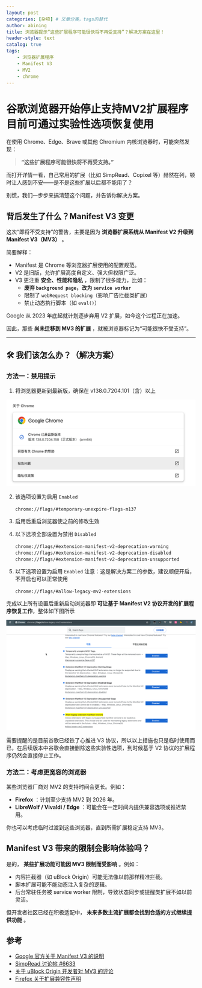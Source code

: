 ```yaml
---
layout: post
categories: [杂项] # 文章分类，tags的替代
author: abining
title: 浏览器提示“这些扩展程序可能很快将不再受支持”？解决方案在这里！
header-style: text
catalog: true
tags:
    - 浏览器扩展程序
    - Manifest V3 
    - MV2
    - chrome
---
```


# 谷歌浏览器开始停止支持MV2扩展程序 目前可通过实验性选项恢复使用

在使用 Chrome、Edge、Brave 或其他 Chromium 内核浏览器时，可能突然发现：

> **“这些扩展程序可能很快将不再受支持。”**

而打开详情一看，自己常用的扩展（比如 SimpRead、Copixel 等）赫然在列，顿时让人感到不安——是不是这些扩展以后都不能用了？

别慌，我们一步步来搞清楚这个问题，并告诉你解决方案。

## 背后发生了什么？Manifest V3 变更

这次“即将不受支持”的警告，主要是因为  **浏览器扩展系统从 Manifest V2 升级到 Manifest V3（MV3）** 。

简要解释：

*   Manifest 是 Chrome 等浏览器扩展使用的配置规范。
*   V2 是旧版，允许扩展高度自定义、强大但权限广泛。
*   V3 更注重 **安全、性能和隐私** ，限制了很多能力，比如：
    *   **废弃 `background page`，改为 `service worker`**
    *   限制了 `webRequest blocking`（影响广告拦截类扩展）
    *   禁止动态执行脚本（如 `eval()`）

Google 从 2023 年底起就计划逐步弃用 V2 扩展，如今这个过程正在加速。

因此，那些 **尚未迁移到 MV3 的扩展** ，就被浏览器标记为“可能很快不受支持”。

***

## 🛠️ 我们该怎么办？（解决方案）

### 方法一：禁用提示

1.  将浏览器更新到最新版，确保在 v138.0.7204.101（含）以上

![](https://raw.githubusercontent.com/abining/picgo_imgs/main/imagesPixPin_2025-07-22_16-42-21.png)


2.  该选项设置为启用 `Enabled`

    `chrome://flags/#temporary-unexpire-flags-m137`

3.  启用后重启浏览器使之前的修改生效

4.  以下选项全部设置为禁用 `Disabled`

    `chrome://flags/#extension-manifest-v2-deprecation-warning`\
    `chrome://flags/#extension-manifest-v2-deprecation-disabled`\
    `chrome://flags/#extension-manifest-v2-deprecation-unsupported`

5.  以下选项设置为启用 `Enabled` 注意：这是解决方案二的参数，建议顺便开启，不开启也可以正常使用

    `chrome://flags/#allow-legacy-mv2-extensions`

完成以上所有设置后重新启动浏览器即 **可让基于 Manifest V2 协议开发的扩展程序恢复工作**，整体如下图所示

![](https://raw.githubusercontent.com/abining/picgo_imgs/main/imagesPixPin_2025-07-22_16-41-13.png)

需要提醒的是目前谷歌已经铁了心推进 V3 协议，所以以上措施也只是临时使用而已，在后续版本中谷歌会直接删除这些实验性选项，到时候基于 V2 协议的扩展程序仍然会直接停止工作。

### 方法二：考虑更宽容的浏览器

某些浏览器厂商对 MV2 的支持时间会更长。例如：

* **Firefox** ：计划至少支持 MV2 到 2026 年。
* **LibreWolf / Vivaldi / Edge** ：可能会在一定时间内提供兼容选项或推迟禁用。

你也可以考虑临时过渡到这些浏览器，直到所需扩展稳定支持 MV3。

## Manifest V3 带来的限制会影响体验吗？

是的， **某些扩展功能可能因 MV3 限制而受影响** 。例如：

* 内容拦截器（如 uBlock Origin）可能无法像以前那样精准拦截。
* 脚本扩展可能不能动态注入复杂的逻辑。
* 后台常驻任务被 service worker 限制，导致状态同步或提醒类扩展不如以前灵活。

但开发者社区已经在积极适配中， **未来多数主流扩展都会找到合适的方式继续提供功能** 。

## 参考

* [Google 官方关于 Manifest V3 的说明](https://developer.chrome.com/docs/extensions/mv3/intro/)
* [SimpRead 讨论帖 #6633](https://github.com/Kenshin/simpread/discussions/6633)
* [关于 uBlock Origin 开发者对 MV3 的评论](https://github.com/uBlockOrigin/uBlock-issues/issues/1801)
* [Firefox 关于扩展兼容性声明](https://extensionworkshop.com/blog/2023/12/manifest-v3-in-firefox/)


